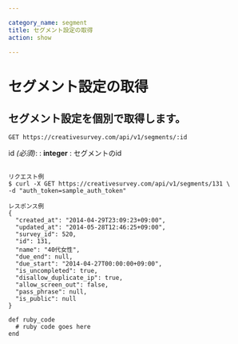 ```yaml
---

category_name: segment
title: セグメント設定の取得
action: show

---
```


# セグメント設定の取得

## セグメント設定を個別で取得します。

`GET https://creativesurvey.com/api/v1/segments/:id`

id _(必須)_:
: __integer__
: セグメントのid

~~~

リクエスト例
$ curl -X GET https://creativesurvey.com/api/v1/segments/131 \
-d "auth_token=sample_auth_token"

レスポンス例
{
  "created_at": "2014-04-29T23:09:23+09:00",
  "updated_at": "2014-05-28T12:46:25+09:00",
  "survey_id": 520,
  "id": 131,
  "name": "40代女性",
  "due_end": null,
  "due_start": "2014-04-27T00:00:00+09:00",
  "is_uncompleted": true,
  "disallow_duplicate_ip": true,
  "allow_screen_out": false,
  "pass_phrase": null,
  "is_public": null
}

~~~

~~~
def ruby_code
  # ruby code goes here
end
~~~

